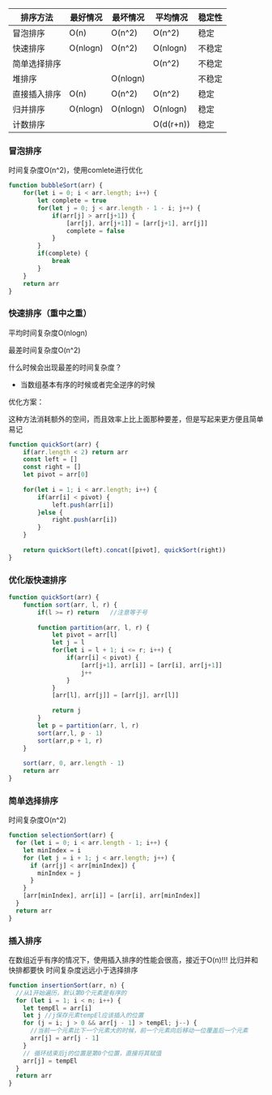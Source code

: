 | 排序方法     | 最好情况 | 最坏情况 | 平均情况  | 稳定性 |
| ------------ | -------- | -------- | --------- | ------ |
| 冒泡排序     | O(n)     | O(n^2)   | O(n^2)    | 稳定   |
| 快速排序     | O(nlogn) | O(n^2)   | O(nlogn)  | 不稳定 |
| 简单选择排序 |          |          | O(n^2)    | 不稳定 |
| 堆排序       |          | O(nlogn) |           | 不稳定 |
| 直接插入排序 | O(n)     | O(n^2)   | O(n^2)    | 稳定   |
| 归并排序     | O(nlogn) | O(nlogn) | O(nlogn)  | 稳定   |
| 计数排序     |          |          | O(d(r+n)) | 稳定   |

### 冒泡排序

时间复杂度O(n^2)，使用comlete进行优化

```javascript
function bubbleSort(arr) {
    for(let i = 0; i < arr.length; i++) {
        let complete = true
        for(let j = 0; j < arr.length - 1 - i; j++) {
            if(arr[j] > arr[j+1]) {
                [arr[j], arr[j+1]] = [arr[j+1], arr[j]]
                complete = false
            }
        }
        if(complete) {
            break
        }
    }
    return arr
}
```



### 快速排序（重中之重）

平均时间复杂度O(nlogn)

最差时间复杂度O(n^2)

什么时候会出现最差的时间复杂度？

- 当数组基本有序的时候或者完全逆序的时候

优化方案：

这种方法消耗额外的空间，而且效率上比上面那种要差，但是写起来更方便且简单易记

```javascript
function quickSort(arr) {
    if(arr.length < 2) return arr
    const left = []
    const right = []
    let pivot = arr[0]
    
    for(let i = 1; i < arr.length; i++) {
        if(arr[i] < pivot) {
            left.push(arr[i])
        }else {
            right.push(arr[i])
        }
    }
    
    return quickSort(left).concat([pivot], quickSort(right))
}
```

### 优化版快速排序

```javascript
function quickSort(arr) {
    function sort(arr, l, r) {
        if(l >= r) return   //注意等于号
        
        function partition(arr, l, r) {
            let pivot = arr[l]
            let j = l
            for(let i = l + 1; i <= r; i++) {
                if(arr[i] < pivot) {
                    [arr[j+1], arr[i]] = [arr[i], arr[j+1]]
                    j++
                }
            }
            [arr[l], arr[j]] = [arr[j], arr[l]]
            
            return j
        }
        let p = partition(arr, l, r)
        sort(arr,l, p - 1)
        sort(arr,p + 1, r)
    }
    
    sort(arr, 0, arr.length - 1)
    return arr
}
```

### 简单选择排序

时间复杂度O(n^2)

```javascript
function selectionSort(arr) {
  for (let i = 0; i < arr.length - 1; i++) {
    let minIndex = i
    for (let j = i + 1; j < arr.length; j++) {
      if (arr[j] < arr[minIndex]) {
        minIndex = j
      }
    }
    [arr[minIndex], arr[i]] = [arr[i], arr[minIndex]]
  }
  return arr
}
```

### 插入排序

在数组近乎有序的情况下，使用插入排序的性能会很高，接近于O(n)!!! 比归并和快排都要快
时间复杂度远远小于选择排序

```javascript
function insertionSort(arr, n) {
  //从1开始遍历，默认第0个元素是有序的
  for (let i = 1; i < n; i++) {
    let tempEl = arr[i]
    let j //j保存元素tempEl应该插入的位置
    for (j = i; j > 0 && arr[j - 1] > tempEl; j--) {
      //当前一个元素比下一个元素大的时候，前一个元素向后移动一位覆盖后一个元素
      arr[j] = arr[j - 1]
    }
    // 循环结束后j的位置是第0个位置，直接将其赋值
    arr[j] = tempEl
  }
  return arr
}
```

